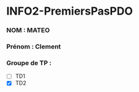 # INFO2-PremiersPasPDO

### NOM : MATEO
### Prénom : Clement
### Groupe de TP : 
- [ ] TD1
- [X] TD2
